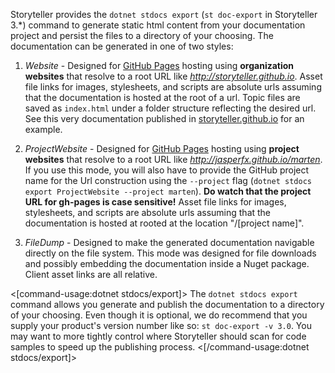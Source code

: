 <!--Title:Exporting the Documentation-->
<!--Url:export-->

Storyteller provides the `dotnet stdocs export` (`st doc-export` in Storyteller 3.*) command to generate static html content from your documentation project and persist the files to a directory of your choosing. The documentation can be generated in one of two styles:

1. _Website_ - Designed for [GitHub Pages](https://pages.github.com) hosting using **organization websites** that resolve to a root URL like _http://storyteller.github.io_. Asset file links for images, stylesheets, and scripts are absolute urls assuming that the documentation is hosted at the root of a url. Topic files are saved as `index.html` under a folder structure reflecting the desired url. See this very documentation published in [storyteller.github.io](https://github.com/storyteller/storyteller.github.io) for an example.

1. _ProjectWebsite_ - Designed for [GitHub Pages](https://pages.github.com) hosting using **project websites** that resolve to a root URL like _http://jasperfx.github.io/marten_. If you use this mode, you will also have to provide the GitHub project name for the Url construction using the `--project` flag (`dotnet stdocs export ProjectWebsite --project marten`). **Do watch that the project URL for gh-pages is case sensitive!** Asset file links for images, stylesheets, and scripts are absolute urls assuming that the documentation is hosted at rooted at the location "/[project name]". 

1. _FileDump_ - Designed to make the generated documentation navigable directly on the file system. This mode was designed for file downloads and possibly embedding the documentation inside a Nuget package. Client asset links are all relative.



<[command-usage:dotnet stdocs/export]>
The `dotnet stdocs export` command allows you generate and publish the documentation to a directory of your choosing. Even though it is optional, we do recommend that you supply your product's version number like so: `st doc-export -v 3.0`. You may want to more tightly control where Storyteller should scan for code samples to speed up the publishing process.
<[/command-usage:dotnet stdocs/export]>
